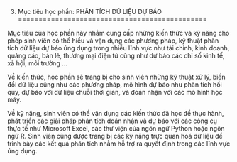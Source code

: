 3. Mục tiêu học phần: PHÂN TÍCH DỮ LIỆU DỰ BÁO
==============================================

Mục tiêu của học phần này nhằm cung cấp những kiến thức và kỹ năng cho
phép sinh viên có thể hiểu và vận dụng các phương pháp, kỹ thuật phân
tích dữ liệu dự báo ứng dụng trong nhiều lĩnh vực như tài chính, kinh
doanh, quảng cáo, bán lẻ, thương mại điện tử cũng như dự báo các chỉ số
kinh tế, xã hội, môi trường ...

Về kiến thức, học phần sẽ trang bị cho sinh viên những kỹ thuật xử lý,
biến đổi dữ liệu cũng như các phương pháp, mô hình dự báo như phân tích
hồi quy, dự báo với dữ liệu chuỗi thời gian, và đoán nhận với các mô
hình học máy.

Về kỹ năng, sinh viên có thể vận dụng các kiến thức đã học để thực hành,
phát triển các giải pháp phân tích đoán nhận và dự báo với các công cụ
thực tế như Microsoft Excel, các thư viện của ngôn ngữ Python hoặc ngôn
ngữ R. Sinh viên cũng được trang bị các kỹ năng trực quan hoá dữ liệu để
trình bày các kết quả phân tích nhằm hỗ trợ ra quyết định trong các lĩnh
vực ứng dụng.

